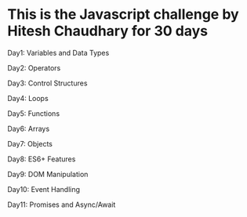 <h1>This is the Javascript challenge by Hitesh Chaudhary for 30 days </h1>

Day1: Variables and Data Types  

Day2: Operators 

Day3: Control Structures

Day4: Loops

Day5: Functions

Day6: Arrays

Day7: Objects 

Day8: ES6+ Features

Day9: DOM Manipulation

Day10: Event Handling

Day11: Promises and Async/Await



